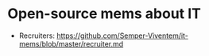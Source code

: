 # Open-source mems about IT 

* Recruiters: https://github.com/Semper-Viventem/it-mems/blob/master/recruiter.md
